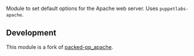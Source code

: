 Module to set default options for the Apache web server. Uses `puppetlabs-apache`.

## Development
This module is a fork of [packed-pp_apache](https://github.com/PACKED-vzw/puppet).